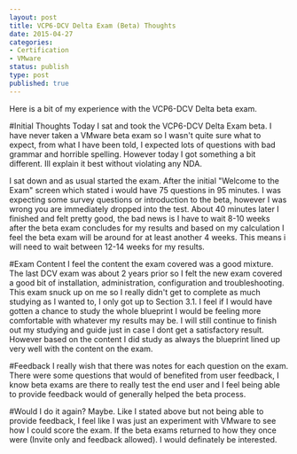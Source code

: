 ```yaml
---
layout: post
title: VCP6-DCV Delta Exam (Beta) Thoughts
date: 2015-04-27
categories:
- Certification
- VMware
status: publish
type: post
published: true
---
```

Here is a bit of my experience with the VCP6-DCV Delta beta exam.

#Initial Thoughts
Today I sat and took the VCP6-DCV Delta Exam beta. I have never taken a VMware beta exam so I wasn't quite sure what to expect, from what I have been told, I expected lots of questions with bad grammar and horrible spelling. However today I got something a bit different. Ill explain it best without violating any NDA.

I sat down and as usual started the exam. After the initial "Welcome to the Exam" screen which stated i would have 75 questions in 95 minutes. I was expecting some survey questions or introduction to the beta, however I was wrong you are immediately dropped into the test. About 40 minutes later I finished and felt pretty good, the bad news is I have to wait 8-10 weeks after the beta exam concludes for my results and based on my calculation I feel the beta exam will be around for at least another 4 weeks. This means i will need to wait between 12-14 weeks for my results.

#Exam Content
I feel the content the exam covered was a good mixture. The last DCV exam was about 2 years prior so I felt the new exam covered a good bit of installation, administration, configuration and troubleshooting. This exam snuck up on me so I really didn't get to complete as much studying as I wanted to, I only got up to Section 3.1. I feel if I would have gotten a chance to study the whole blueprint I would be feeling more comfortable with whatever my results may be. I will still continue to finish out my studying and guide just in case I dont get a satisfactory result. However based on the content I did study as always the blueprint lined up very well with the content on the exam.

#Feedback
I really wish that there was notes for each question on the exam. There were some questions that would of benefited from user feedback, I know beta exams are there to really test the end user and I feel being able to provide feedback would of generally helped the beta process.

#Would I do it again?
Maybe. Like I stated above but not being able to provide feedback, I feel like I was just an experiment with VMware to see how I could score the exam. If the beta exams returned to how they once were (Invite only and feedback allowed). I would definately be interested.
